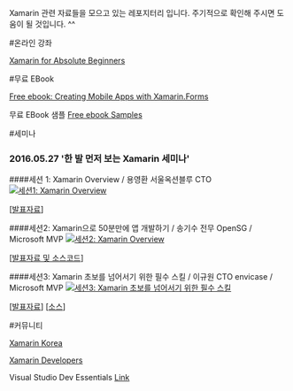 ﻿Xamarin 관련 자료들을 모으고 있는 레포지터리 입니다. 
주기적으로 확인해 주시면 도움이 될 것입니다. ^^ 

#온라인 강좌

[Xamarin for Absolute Beginners](https://mva.microsoft.com/en-US/training-courses/xamarin-for-absolute-beginners-16182?l=fPHWqptJC_5705846048)


#무료 EBook

[Free ebook: Creating Mobile Apps with Xamarin.Forms](https://blogs.msdn.microsoft.com/microsoft_press/2016/03/31/free-ebook-creating-mobile-apps-with-xamarin-forms/)

무료 EBook 샘플
[Free ebook Samples](https://github.com/xamarin/xamarin-forms-book-samples)

#세미나
### 2016.05.27 '한 발 먼저 보는 Xamarin 세미나'
####세션 1: Xamarin Overview / 용영환 서울옥션블루 CTO 
[![세션1: Xamarin Overview](http://img.youtube.com/vi/0MkMJXYSZwM/0.jpg)](https://www.youtube.com/0MkMJXYSZwM)

[[발표자료](https://github.com/KoreaEva/Xamarin/tree/master/Seminar/20160527%20Xamarin)]

####세션2: Xamarin으로 50분만에 앱 개발하기 / 송기수 전무 OpenSG / Microsoft MVP 
[![세션2: Xamarin Overview](http://img.youtube.com/vi/2NG9WV1csLY/0.jpg)](https://www.youtube.com/2NG9WV1csLY)

[[발표자료 및 소스코드](https://github.com/KoreaEva/Xamarin/tree/master/Seminar/20160527%20Xamarin)]

####세션3: Xamarin 초보를 넘어서기 위한 필수 스킬 / 이규원 CTO envicase / Microsoft MVP 
[![세션3: Xamarin 초보를 넘어서기 위한 필수 스킬](http://img.youtube.com/vi/pg-v6w5qodM/0.jpg)](https://www.youtube.com/pg-v6w5qodM)

[[발표자료](https://docs.com/gyuwon/7739)] [[소스](https://github.com/gyuwon/ms-xamarin-seminar-2016)] 



#커뮤니티

[Xamarin Korea](https://www.facebook.com/groups/818902071467383/)

[Xamarin Developers](https://www.facebook.com/groups/xamarin.developers/)

Visual Studio Dev Essentials [Link](https://aka.ms/dev_essential)